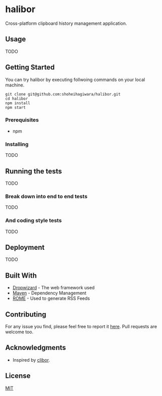 # halibor

Cross-platform clipboard history management application.

## Usage

TODO

## Getting Started

You can try halibor by executing follwoing commands on your local machine.

```shell
git clone git@github.com:shoheihagiwara/halibor.git
cd halibor
npm install
npm start
```

### Prerequisites

- npm

### Installing

TODO

## Running the tests

TODO

### Break down into end to end tests

TODO

### And coding style tests

TODO

## Deployment

TODO

## Built With

* [Dropwizard](http://www.dropwizard.io/1.0.2/docs/) - The web framework used
* [Maven](https://maven.apache.org/) - Dependency Management
* [ROME](https://rometools.github.io/rome/) - Used to generate RSS Feeds

## Contributing

For any issue you find, please feel free to report it [here](https://github.com/shoheihagiwara/halibor/issues).
Pull requests are welcome too.

## Acknowledgments

* Inspired by [clibor](https://chigusa-web.com/).

## License
[MIT](https://choosealicense.com/licenses/mit/)